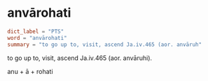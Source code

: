 # anvārohati

``` toml
dict_label = "PTS"
word = "anvārohati"
summary = "to go up to, visit, ascend Ja.iv.465 (aor. anvāruh"
```

to go up to, visit, ascend Ja.iv.465 (aor. anvāruhi).

anu \+ ā \+ rohati

